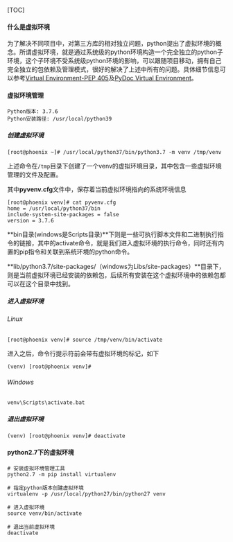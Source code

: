 [TOC]

#### 什么是虚拟环境

为了解决不同项目中，对第三方库的相对独立问题，python提出了虚拟环境的概念。所谓虚拟环境，就是通过系统级的python环境构造一个完全独立的python子环境，这个子环境不受系统级python环境的影响，可以跟随项目移动，拥有自己完全独立的包依赖及管理模式，很好的解决了上述中所有的问题。具体细节信息可以参考[Virtual Environment-PEP 405](https://www.python.org/dev/peps/pep-0405/ "Virtual Environment-PEP 405")及[PyDoc Virtual Environment](https://docs.python.org/zh-cn/3/library/venv.html "PyDoc Virtual Environment")。

#### 虚拟环境管理

```Shell
Python版本: 3.7.6
Python安装路径: /usr/local/python39
```

##### 创建虚拟环境

```Shell
[root@phoenix ~]# /usr/local/python37/bin/python3.7 -m venv /tmp/venv
```

上述命令在```/tmp```目录下创建了一个venv的虚拟环境目录，其中包含一些虚拟环境管理的文件及配置。

其中**pyvenv.cfg**文件中，保存着当前虚拟环境指向的系统环境信息
```Shell
[root@phoenix venv]# cat pyvenv.cfg 
home = /usr/local/python37/bin
include-system-site-packages = false
version = 3.7.6
```

**bin目录(windows是Scripts目录)**下则是一些可执行脚本文件和二进制执行指令的链接，其中的activate命令，就是我们进入虚拟环境的执行命令，同时还有内置的pip指令和关联到系统环境的python命令。

**lib/python3.7/site-packages/（windows为Libs/site-packages）**目录下，则是当前虚拟环境已经安装的依赖包，后续所有安装在这个虚拟环境中的依赖包都可以在这个目录中找到。

##### 进入虚拟环境

###### Linux
```Shell
[root@phoenix venv]# source /tmp/venv/bin/activate
```

进入之后，命令行提示符前会带有虚拟环境的标记，如下
```Shell
(venv) [root@phoenix venv]#
```

###### Windows
```Shell
venv\Scripts\activate.bat
```

##### 退出虚拟环境
```Shell
(venv) [root@phoenix venv]# deactivate
```

#### python2.7下的虚拟环境

```Shell
# 安装虚拟环境管理工具
python2.7 -m pip install virtualenv

# 指定python版本创建虚拟环境
virtualenv -p /usr/local/python27/bin/python27 venv

# 进入虚拟环境
source venv/bin/activate

# 退出当前虚拟环境
deactivate
```
